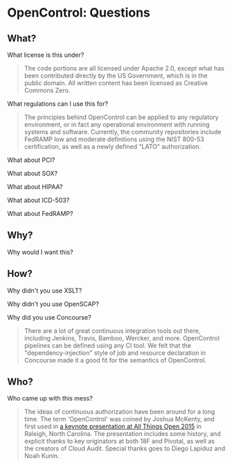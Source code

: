 # OpenControl: Questions

## What?

What license is this under?

> The code portions are all licensed under Apache 2.0, except what has been contributed
directly by the US Government, which is in the public domain. All written content
has been licensed as Creative Commons Zero.

What regulations can I use this for?

> The principles behind OpenControl can be applied to any regulatory environment,
or in fact any operational environment with running systems and software. Currently,
the community repositories include FedRAMP low and moderate definitions using the
NIST 800-53 certification, as well as a newly defined "LATO" authorization. 

What about PCI?

What about SOX?

What about HIPAA?

What about ICD-503?

What about FedRAMP?

## Why?

Why would I want this?


## How?

Why didn't you use XSLT?

Why didn't you use OpenSCAP?

Why did you use Concourse?

> There are a lot of great continuous integration tools out there, including Jenkins,
Travis, Bamboo, Wercker, and more. OpenControl pipelines can be defined using
any CI tool. We felt that the "dependency-injection" style of job and resource
declaration in Concourse made it a good fit for the semantics of OpenControl.


## Who?

Who came up with this mess?

> The ideas of continuous authorization have been around for a long time. The term
'OpenControl' was coined by Joshua McKenty, and first used in [a keynote presentation
at All Things Open 2015](https://slideshare.net/joshuamckenty/opencontrol) in Raleigh, North Carolina.
The presentation includes some history, and explicit thanks to key originators at
both 18F and Pivotal, as well as the creators of Cloud Audit. Special thanks goes
to Diego Lapiduz and Noah Kunin.
